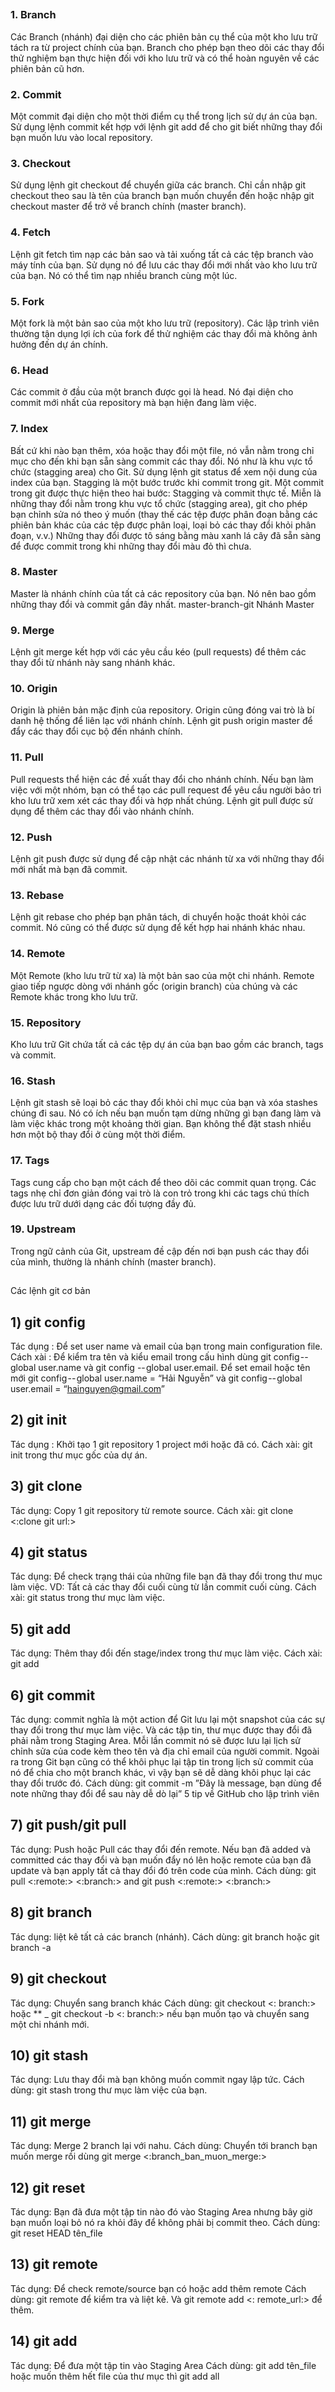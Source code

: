 ##
### 1. Branch
Các Branch (nhánh) đại diện cho các phiên bản cụ thể của một kho lưu trữ tách ra từ project chính của bạn.
Branch cho phép bạn theo dõi các thay đổi thử nghiệm bạn thực hiện đối với kho lưu trữ và có thể hoàn nguyên về các phiên bản cũ hơn.

### 2. Commit
Một commit đại diện cho một thời điểm cụ thể trong lịch sử dự án của bạn. Sử dụng lệnh commit kết hợp với lệnh git add để cho git biết những thay đổi bạn muốn lưu vào local repository.

### 3. Checkout
Sử dụng lệnh git checkout để chuyển giữa các branch. Chỉ cần nhập git checkout theo sau là tên của branch bạn muốn chuyển đến hoặc nhập git checkout master để trở về branch chính (master branch).

### 4. Fetch
Lệnh git fetch tìm nạp các bản sao và tải xuống tất cả các tệp branch vào máy tính của bạn. Sử dụng nó để lưu các thay đổi mới nhất vào kho lưu trữ của bạn. Nó có thể tìm nạp nhiều branch cùng một lúc.

### 5. Fork
Một fork là một bản sao của một kho lưu trữ (repository). Các lập trình viên thường tận dụng lợi ích của fork để thử nghiệm các thay đổi mà không ảnh hưởng đến dự án chính.

### 6. Head
Các commit ở đầu của một branch được gọi là head. Nó đại diện cho commit mới nhất của repository mà bạn hiện đang làm việc.

### 7. Index
Bất cứ khi nào bạn thêm, xóa hoặc thay đổi một file, nó vẫn nằm trong chỉ mục cho đến khi bạn sẵn sàng commit các thay đổi. Nó như là khu vực tổ chức (stagging area) cho Git. Sử dụng lệnh git status để xem nội dung của index của bạn.
    Stagging là một bước trước khi commit trong git.
    Một commit trong git được thực hiện theo hai bước: Stagging và commit thực tế. Miễn là những thay đổi nằm trong khu vực tổ chức (stagging area), git cho phép bạn chỉnh sửa nó theo ý muốn (thay thế các tệp được phân đoạn bằng các phiên bản khác của các tệp được phân loại, loại bỏ các thay đổi khỏi phân đoạn, v.v.)
Những thay đổi được tô sáng bằng màu xanh lá cây đã sẵn sàng để được commit trong khi những thay đổi màu đỏ thì chưa.

### 8. Master
Master là nhánh chính của tất cả các repository của bạn. Nó nên bao gồm những thay đổi và commit gần đây nhất.
master-branch-git
Nhánh Master

### 9. Merge
Lệnh git merge kết hợp với các yêu cầu kéo (pull requests) để thêm các thay đổi từ nhánh này sang nhánh khác.

### 10. Origin
Origin là phiên bản mặc định của repository. Origin cũng đóng vai trò là bí danh hệ thống để liên lạc với nhánh chính.
Lệnh git push origin master để đẩy các thay đổi cục bộ đến nhánh chính.

### 11. Pull
Pull requests thể hiện các đề xuất thay đổi cho nhánh chính. Nếu bạn làm việc với một nhóm, bạn có thể tạo các pull request để yêu cầu người bảo trì kho lưu trữ xem xét các thay đổi và hợp nhất chúng.
Lệnh git pull được sử dụng để thêm các thay đổi vào nhánh chính.

### 12. Push
Lệnh git push được sử dụng để cập nhật các nhánh từ xa với những thay đổi mới nhất mà bạn đã commit.

### 13. Rebase
Lệnh git rebase cho phép bạn phân tách, di chuyển hoặc thoát khỏi các commit. Nó cũng có thể được sử dụng để kết hợp hai nhánh khác nhau.

### 14. Remote
Một Remote (kho lưu trữ từ xa) là một bản sao của một chi nhánh. Remote giao tiếp ngược dòng với nhánh gốc (origin branch) của chúng và các Remote khác trong kho lưu trữ.

### 15. Repository
Kho lưu trữ Git chứa tất cả các tệp dự án của bạn bao gồm các branch, tags và commit.

### 16. Stash
Lệnh git stash sẽ loại bỏ các thay đổi khỏi chỉ mục của bạn và xóa stashes chúng đi sau.
Nó có ích nếu bạn muốn tạm dừng những gì bạn đang làm và làm việc khác trong một khoảng thời gian. Bạn không thể đặt stash nhiều hơn một bộ thay đổi ở cùng một thời điểm.

### 17. Tags
Tags cung cấp cho bạn một cách để theo dõi các commit quan trọng. Các tags nhẹ chỉ đơn giản đóng vai trò là con trỏ trong khi các tags chú thích được lưu trữ dưới dạng các đối tượng đầy đủ.

### 19. Upstream
Trong ngữ cảnh của Git, upstream đề cập đến nơi bạn push các thay đổi của mình, thường là nhánh chính (master branch).

##
Các lệnh git cơ bản
## 1) git config
Tác dụng : Để set user name và email của bạn trong main configuration file.
Cách xài : Để kiểm tra tên và kiểu email trong cấu hình dùng git config -- global user.name và git config -- global user.email. Để set email hoặc tên mới git config -- global user.name = “Hải Nguyễn” và git config -- global user.email = “hainguyen@gmail.com”

## 2) git init
Tác dụng : Khởi tạo 1 git repository 1 project mới hoặc đã có.
Cách xài: git init trong thư mục gốc của dự án.

## 3) git clone
Tác dụng: Copy 1 git repository từ remote source.
Cách xài: git clone <:clone git url:>

## 4) git status
Tác dụng: Để check trạng thái của những file bạn đã thay đổi trong thư mục làm việc. VD: Tất cả các thay đổi cuối cùng từ lần commit cuối cùng.
Cách xài: git status trong thư mục làm việc.

## 5) git add
Tác dụng: Thêm thay đổi đến stage/index trong thư mục làm việc.
Cách xài: git add

## 6) git commit
Tác dụng: commit nghĩa là một action để Git lưu lại một snapshot của các sự thay đổi trong thư mục làm việc. Và các tập tin, thư mục được thay đổi đã phải nằm trong Staging Area. Mỗi lần commit nó sẽ được lưu lại lịch sử chỉnh sửa của code kèm theo tên và địa chỉ email của người commit. Ngoài ra trong Git bạn cũng có thể khôi phục lại tập tin trong lịch sử commit của nó để chia cho một branch khác, vì vậy bạn sẽ dễ dàng khôi phục lại các thay đổi trước đó.
Cách dùng: git commit -m ”Đây là message, bạn dùng để note những thay đổi để sau này dễ dò lại”
  5 tip về GitHub cho lập trình viên
## 7) git push/git pull
Tác dụng: Push hoặc Pull các thay đổi đến remote. Nếu bạn đã added và committed các thay đổi và bạn muốn đẩy nó lên hoặc remote của bạn đã update và bạn apply tất cả thay đổi đó trên code của mình.
Cách dùng: git pull <:remote:> <:branch:> and git push <:remote:> <:branch:>

## 8) git branch
Tác dụng: liệt kê tất cả các branch (nhánh).
Cách dùng: git branch hoặc git branch -a

## 9) git checkout
Tác dụng: Chuyển sang branch khác
Cách dùng: git checkout <: branch:> hoặc ** _ git checkout -b <: branch:> nếu bạn muốn tạo và chuyển sang một chi nhánh mới.

## 10) git stash
Tác dụng: Lưu thay đổi mà bạn không muốn commit ngay lập tức.
Cách dùng: git stash trong thư mục làm việc của bạn.

## 11) git merge
Tác dụng: Merge 2 branch lại với nahu.
Cách dùng: Chuyển tới branch bạn muốn merge rồi  dùng git merge <:branch_ban_muon_merge:>

## 12) git reset
Tác dụng: Bạn đã đưa một tập tin nào đó vào Staging Area nhưng bây giờ bạn muốn loại bỏ nó ra khỏi đây để không phải bị commit theo.
Cách dùng: git reset HEAD tên_file

## 13) git remote
Tác dụng: Để check remote/source bạn có hoặc add thêm remote
Cách dùng: git remote để kiểm tra và liệt kê. Và git remote add <: remote_url:> để thêm.

## 14) git add
Tác dụng: Để đưa một tập tin vào Staging Area
Cách dùng: git add tên_file hoặc muốn thêm hết file của thư mục thì git add all